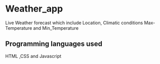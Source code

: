 # Weather_app
Live Weather forecast which include Location, Climatic conditions
  Max-Temperature and Min_Temperature
## Programming languages used
HTML ,CSS and Javascript
